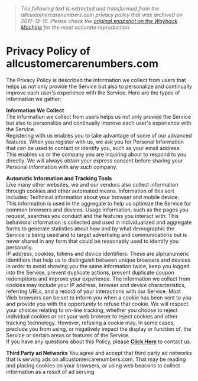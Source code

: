 > *The following text is extracted and transformed from the allcustomercarenumbers.com privacy policy that was archived on 2017-12-15. Please check the [original snapshot on the Wayback Machine](https://web.archive.org/web/20171215163826id_/http%3A//allcustomercarenumbers.com/StaticPages/PrivacyPolicy.aspx) for the most accurate reproduction.*

# Privacy Policy of allcustomercarenumbers.com

The Privacy Policy is described the information we collect from users that helps us not only provide the Service but also to personalize and continually improve each user's experience with the Service. Here are the types of information we gather: 

**Information We Collect**   
The information we collect from users helps us not only provide the Service but also to personalize and continually improve each user's experience with the Service.   
Registering with us enables you to take advantage of some of our advanced features. When you register with us, we ask you for Personal Information that can be used to contact or identify you, such as your email address. This enables us or the company you are inquiring about to respond to you directly. We will always obtain your express consent before sharing your Personal Information with any such company. 

**Automatic Information and Tracking Tools**   
Like many other websites, we and our vendors also collect information through cookies and other automated means. Information of this sort includes: Technical information about your browser and mobile device:   
This information is used in the aggregate to help us optimize the Service for common browsers and devices. Usage information, such as the pages you request, searches you conduct and the features you interact with: This behavioral information is collected and used in individualized and aggregate forms to generate statistics about how and by what demographic the Service is being used and to target advertising and communications but is never shared in any form that could be reasonably used to identify you personally.   
IP address, cookies, tokens and device identifiers: These are alphanumeric identifiers that help us to distinguish between unique browsers and devices in order to avoid showing you the same information twice, keep you logged into the Service, prevent duplicate actions, prevent duplicate coupon redemptions and improve your experience. The information we collect from cookies may include your IP address, browser and device characteristics, referring URLs, and a record of your interactions with our Service. Most Web browsers can be set to inform you when a cookie has been sent to you and provide you with the opportunity to refuse that cookie. We will respect your choices relating to on-line tracking, whether you choose to reject individual cookies or set your web browser to reject cookies and other tracking technology. However, refusing a cookie may, in some cases, preclude you from using, or negatively impact the display or function of, the Service or certain areas or features of the Service.   
If you have any questions about this Policy, please [ **Click Here**](https://web.archive.org/web/20171215163826id_/http%3A//allcustomercarenumbers.com/StaticPages/Contact_Us.aspx) to contact us. 

**Third Party ad Networks** You agree and accept that third party ad networks that is serving ads on allcustomercarenumbers.com. That may be reading and placing cookies on your browsers, or using web beacons to collect information as a result of ad serving
